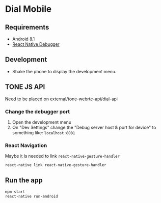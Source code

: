 # Dial Mobile

## Requirements

- Android 8.1
- [React Native Debugger](https://github.com/jhen0409/react-native-debugger)

## Development

- Shake the phone to display the development menu.


## TONE JS API

Need to be placed on external/tone-webrtc-api/dial-api

### Change the debugger port

1. Open the development menu
2. On "Dev Settings" change the "Debug server 
host & port for device" to something like:
`localhost:8081`

### React Navigation

Maybe it is needed to link `react-native-gesture-handler`

```bash
react-native link react-native-gesture-handler
```

## Run the app

```bash
npm start
react-native run-android
```

